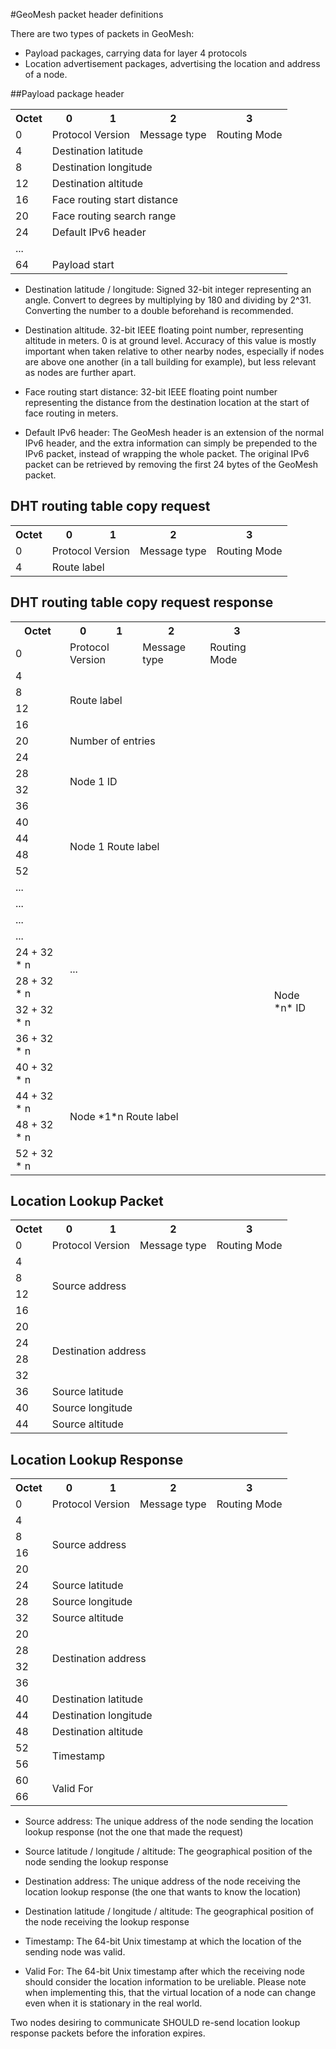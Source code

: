 #GeoMesh packet header definitions

There are two types of packets in GeoMesh:

* Payload packages, carrying data for layer 4 protocols
* Location advertisement packages, advertising the location and address of a node.

##Payload package header

<table>
<tr>
<th>Octet</th>
<th>0</th>
<th>1</th>
<th>2</th>
<th>3</th>
</tr>
<tr>
<td>0</td>
<td colspan="2">Protocol Version</td>
<td>Message type</td>
<td>Routing Mode</td>
</tr>
<tr>
<td>4</td>
<td colspan="4">Destination latitude</td>
</tr>
<tr>
<td>8</td>
<td colspan="4">Destination longitude</td>
</tr>
<tr>
<td>12</td>
<td colspan="4">Destination altitude</td>
</tr>
<tr>
<td>16</td>
<td colspan="4">Face routing start distance</td>
</tr>
<tr>
<td>20</td>
<td colspan="4">Face routing search range</td>
</tr>
<tr>
<td>24</td>
<td colspan="4">Default IPv6 header</td>
</tr>
<tr>
<td>...</td>
<td colspan="4"></td>
</tr>
<tr>
<td>64</td>
<td colspan="4">Payload start</td>
</tr>
</table>

* Destination latitude / longitude: Signed 32-bit integer representing an angle. Convert to degrees by multiplying by
180 and dividing by 2^31. Converting the number to a double beforehand is recommended.

* Destination altitude. 32-bit IEEE floating point number, representing altitude in meters. 0 is at ground level.
Accuracy of this value is mostly important when taken relative to other nearby nodes, especially if nodes are above one
another (in a tall building for example), but less relevant as nodes are further apart.

* Face routing start distance: 32-bit IEEE floating point number representing the distance from the destination location
at the start of face routing in meters.

* Default IPv6 header: The GeoMesh header is an extension of the normal IPv6 header, and the extra information can simply be
prepended to the IPv6 packet, instead of wrapping the whole packet. The original IPv6 packet can be retrieved by removing
the first 24 bytes of the GeoMesh packet.

## DHT routing table copy request

<table>
<tr>
<th>Octet</th>
<th>0</th>
<th>1</th>
<th>2</th>
<th>3</th>
</tr>
<tr>
<td>0</td>
<td colspan="2">Protocol Version</td>
<td>Message type</td>
<td>Routing Mode</td>
</tr>
<tr>
<td>4</td>
<td colspan="4" rowspan="4">Route label</td>
</tr>
</table>

## DHT routing table copy request response

<table>
<tr><th>Octet</th><th>0</th><th>1</th><th>2</th><th>3</th></tr>
<tr><td>0</td><td colspan="2">Protocol Version</td><td>Message type</td><td>Routing Mode</td></tr>
<tr><td>4</td><td colspan="4" rowspan="4">Route label</td></tr>
<tr><td>8</td></tr>
<tr><td>12</td></tr>
<tr><td>16</td></tr>
<tr><td>20</td><td colspan="4">Number of entries</td></tr>
<tr><td>24</td><td colspan="4" rowspan="4">Node 1 ID</td></tr>
<tr><td>28</td></tr>
<tr><td>32</td></tr>
<tr><td>36</td></tr>
<tr><td>40</td><td colspan="4" rowspan="4">Node 1 Route label</td></tr>
<tr><td>44</td></tr>
<tr><td>48</td></tr>
<tr><td>52</td></tr>
<tr><td>...</td><td colspan="4" rowspan="8">...</td></tr>
<tr><td>...</td></tr>
<tr><td>...</td></tr>
<tr><td>...</td></tr>
<tr><td>24 + 32 * n</td><td colspan="4" rowspan="4">Node *n* ID</td></tr>
<tr><td>28 + 32 * n</td></tr>
<tr><td>32 + 32 * n</td></tr>
<tr><td>36 + 32 * n</td></tr>
<tr><td>40 + 32 * n</td><td colspan="4" rowspan="4">Node *1*n Route label</td></tr>
<tr><td>44 + 32 * n</td></tr>
<tr><td>48 + 32 * n</td></tr>
<tr><td>52 + 32 * n</td></tr>
</table>

## Location Lookup Packet

<table>
<tr><th>Octet</th><th>0</th><th>1</th><th>2</th><th>3</th></tr>
<tr><td>0</td><td colspan="2">Protocol Version</td><td>Message type</td><td>Routing Mode</td></tr>
<tr><td>4</td><td colspan="4" rowspan="4">Source address</td></tr>
<tr><td>8</td></tr>
<tr><td>12</td></tr>
<tr><td>16</td></tr>
<tr><td>20</td><td colspan="4" rowspan="4">Destination address</td></tr>
<tr><td>24</td></tr>
<tr><td>28</td></tr>
<tr><td>32</td></tr>
<tr><td>36</td><td colspan="4">Source latitude</td></tr>
<tr><td>40</td><td colspan="4">Source longitude</td></tr>
<tr><td>44</td><td colspan="4">Source altitude</td></tr>
</table>

## Location Lookup Response

<table>
<tr>
<th>Octet</th>
<th>0</th>
<th>1</th>
<th>2</th>
<th>3</th>
</tr>
<tr>
<td>0</td>
<td colspan="2">Protocol Version</td>
<td>Message type</td>
<td>Routing Mode</td>
</tr>
<tr><td>4</td><td colspan="4" rowspan="4">Source address</td></tr>
<tr><td>8</td></tr>
<tr><td>16</td></tr>
<tr><td>20</td></tr>
<tr><td>24</td><td colspan="4">Source latitude</td></tr>
<tr><td>28</td><td colspan="4">Source longitude</td></tr>
<tr><td>32</td><td colspan="4">Source altitude</td></tr>
<tr><td>20</td><td colspan="4" rowspan="4">Destination address</td></tr>
<tr><td>28</td></tr>
<tr><td>32</td></tr>
<tr><td>36</td></tr>
<tr><td>40</td><td colspan="4">Destination latitude</td></tr>
<tr><td>44</td><td colspan="4">Destination longitude</td></tr>
<tr><td>48</td><td colspan="4">Destination altitude</td></tr>
<tr><td>52</td><td colspan="4" rowspan="2">Timestamp</td></tr>
<tr><td>56</td></tr>
<tr><td>60</td><td colspan="4" rowspan="2">Valid For</td></tr>
<tr><td>66</td></tr>
</table>

* Source address: The unique address of the node sending the location lookup response (not the one that made the request)

* Source latitude / longitude / altitude: The geographical position of the node sending the lookup response

* Destination address: The unique address of the node receiving the location lookup response (the one that wants to know the location)

* Destination latitude / longitude / altitude: The geographical position of the node receiving the lookup response

* Timestamp: The 64-bit Unix timestamp at which the location of the sending node was valid.

* Valid For: The 64-bit Unix timestamp after which the receiving node should consider
  the location information to be ureliable. Please note when implementing this, that the virtual location of a node
  can change even when it is stationary in the real world.

Two nodes desiring to communicate SHOULD re-send location lookup response packets before the inforation expires.
